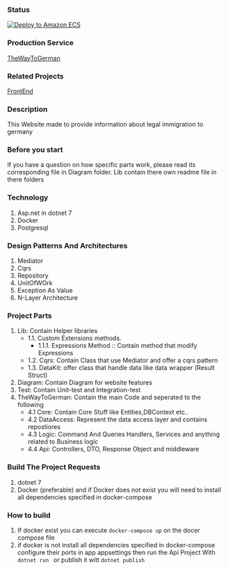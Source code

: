 ### Status
[![Deploy to Amazon ECS](https://github.com/masaylighto/TheWayToGerman-Asp.net/actions/workflows/AwsProduction.yml/badge.svg)](https://github.com/masaylighto/TheWayToGerman-Asp.net/actions/workflows/AwsProduction.yml)
### Production Service
[TheWayToGerman](https://www.derwegzumdeutsch.land/)
### Related Projects
[FrontEnd](https://github.com/masaylighto/TheWayToGerman-SolidJS)
### Description 
This Website made to provide information about legal immigration to germany 
### Before you start
If you have a question on how specific parts work, please read its corresponding file in Diagram folder.
Lib contain there own readme file in there folders
### Technology 
1. Asp.net in dotnet 7
2. Docker
3. Postgresql
### Design Patterns And Architectures
1. Mediator
2. Cqrs
3. Repository
4. UnitOfWOrk
5. Exception As Value
6. N-Layer Architecture
### Project Parts
1. Lib: Contain Helper libraries
   - 1.1. Custom Extensions methods.
      - 1.1.1. Expressions Method :: Contain method that modify Expressions
   - 1.2. Cqrs: Contain Class that use Mediator and offer a cqrs pattern
   - 1.3. DataKit: offer class that handle data like data wrapper (Result Struct)
2. Diagram: Contain Diagram for website features
3. Test: Contain Unit-test and Integration-test
4. TheWayToGerman: Contain the main Code and seperated to the following
   - 4.1 Core: Contain Core Stuff like Entities,DBContext etc..
   - 4.2 DataAccess: Represent the data access layer and contains repostiores
   - 4.3 Logic: Command And Queries Handlers, Services and anything related to Business logic
   - 4.4 Api: Controllers, DTO, Response Object and middleware
### Build The Project Requests
1. dotnet 7
2. Docker (preferable) and if Docker does not exist you will need to install all dependencies specified in docker-compose 
### How to build
1. If docker exist you can execute ```docker-compose up``` on the docer compose file
2. if docker is not install all dependencies specified in docker-compose configure their ports in app appsettings then run the Api Project With ```dotnet run ``` or publish it witt ```dotnet publish```
